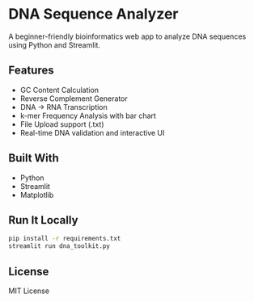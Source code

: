 # DNA Sequence Analyzer

A beginner-friendly bioinformatics web app to analyze DNA sequences using Python and Streamlit.

## Features

- GC Content Calculation
- Reverse Complement Generator
- DNA → RNA Transcription
- k-mer Frequency Analysis with bar chart
- File Upload support (.txt)
- Real-time DNA validation and interactive UI

## Built With

- Python
- Streamlit
- Matplotlib

## Run It Locally

```bash
pip install -r requirements.txt
streamlit run dna_toolkit.py
```

## License

MIT License
